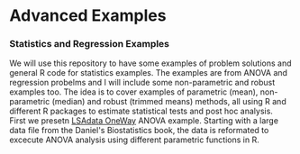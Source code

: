 # Advanced Examples  
### Statistics and Regression Examples  

We will use this repository to have some examples of problem solutions and general R code for statistics examples. The examples are from ANOVA and regression probelms and I will include some non-parametric and robust examples too. The idea is to cover examples of parametric (mean), non-parametric (median) and robust (trimmed means) methods, all using R and different R packages to estimate statistical tests and post hoc analysis.  
First we presetn [LSAdata OneWay](https://fabarrios.github.io/AdvExamples/) ANOVA example.  Starting with a large data file from the Daniel's Biostatistics book, the data is reformated to excecute ANOVA analysis using different parametric functions in R.
